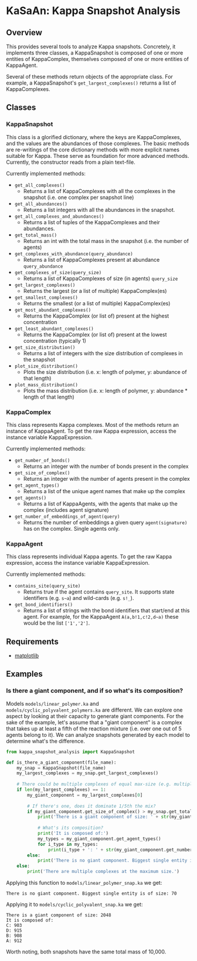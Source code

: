 # KaSaAn: Kappa Snapshot Analysis

## Overview
This provides several tools to analyze Kappa snapshots. Concretely, it implements three classes, a KappaSnapshot is
composed of one or more entities of KappaComplex, themselves composed of one or more entities of KappaAgent.

Several of these methods return objects of the appropriate class. For example, a KappaSnapshot's 
`get_largest_complexes()` returns a list of KappaComplexes.

## Classes

### KappaSnapshot
This class is a glorified dictionary, where the keys are KappaComplexes, and the values are the abundances of those
complexes. The basic methods are re-writings of the core dictionary methods with more explicit names suitable for Kappa.
These serve as foundation for more advanced methods. Currently, the constructor reads from a plain text-file.

Currently implemented methods:
  * `get_all_complexes()`
    * Returns a list of KappaComplexes with all the complexes in the snapshot (i.e. one complex per snapshot line)
  * `get_all_abundances()`
    * Returns a list integers with all the abundances in the snapshot.
  * `get_all_complexes_and_abundances()`
    * Returns a list of tuples of the KappaComplexes and their abundances.
  * `get_total_mass()`
    * Returns an int with the total mass in the snapshot (i.e. the number of agents)
  * `get_complexes_with_abundance(query_abundance)`
    * Returns a list of KappaComplexes present at abundance `query_abundance`
  * `get_complexes_of_size(query_size)`
    * Returns a list of KappaComplexes of size (in agents) `query_size`
  * `get_largest_complexes()`
    * Returns the largest (or a list of multiple) KappaComplex(es)
  * `get_smallest_complexes()`
    * Returns the smallest (or a list of multiple) KappaComplex(es)
  * `get_most_abundant_complexes()`
    * Returns the KappaComplex (or list of) present at the highest concentration
  * `get_least_abundant_complexes()`
    * Returns the KappaComplex (or list of) present at the lowest concentration (typically 1)
  * `get_size_distribution()`
    * Returns a list of integers with the size distribution of complexes in the snapshot
  * `plot_size_distribution()`
    * Plots the size distribution (i.e. x: length of polymer, y: abundance of that length)
  * `plot_mass_distribution()`
    * Plots the mass distribution (i.e. x: length of polymer, y: abundance * length of that length)
  
### KappaComplex
This class represents Kappa complexes. Most of the methods return an instance of KappaAgent. To get the raw Kappa
expression, access the instance variable KappaExpression.

Currently implemented methods:
  * `get_number_of_bonds()`
    * Returns an integer with the number of bonds present in the complex
  * `get_size_of_complex()`
    * Returns an integer with the number of agents present in the complex
  * `get_agent_types()`
    * Returns a list of the unique agent names that make up the complex
  * `get_agents()`
    * Returns a list of KappaAgents, with the agents that make up the complex (includes agent signature)
  * `get_number_of_embeddings_of_agent(query)`
    * Returns the number of embeddings a given query `agent(signature)` has on the complex. Single agents only.
  
### KappaAgent
This class represents individual Kappa agents. To get the raw Kappa expression, access the instance variable
KappaExpression.

Currently implemented methods:
  * `contains_site(query_site)`
    * Returns true if the agent contains `query_site`. It supports state identifiers (e.g. `s~a`) and wild-cards
    (e.g. `s!_`).
  * `get_bond_identifiers()`
    * Returns a list of strings with the bond identifiers that start/end at this agent. For example, for the KappaAgent
    `A(a,b!1,c!2,d~a)` these would be the list `['1','2']`.
  
## Requirements
  * [matplotlib](http://matplotlib.org/)
  

## Examples

### Is there a giant component, and if so what's its composition?
Models `models/linear_polymer.ka` and `models/cyclic_polyvalent_polymers.ka` are different. We can explore one aspect
by looking at their capacity to generate giant components. For the sake of the example, let's assume that a "giant
component" is a complex that takes up at least a fifth of the reaction mixture (i.e. over one out of 5 agents belong to
it). We can analyze snapshots generated by each model to determine what's the difference.

```python
from kappa_snapshot_analysis import KappaSnapshot

def is_there_a_giant_component(file_name):
    my_snap = KappaSnapshot(file_name)
    my_largest_complexes = my_snap.get_largest_complexes()
    
    # There could be multiple complexes of equal max-size (e.g. multiple types of 135-mers).
    if len(my_largest_complexes) == 1:
        my_giant_component = my_largest_complexes[0]
        
        # If there's one, does it dominate 1/5th the mix?
        if my_giant_component.get_size_of_complex() > my_snap.get_total_mass() / 5:
            print('There is a giant component of size: ' + str(my_giant_component.get_size_of_complex()))
            
            # What's its composition?
            print('It is composed of:')
            my_types = my_giant_component.get_agent_types()
            for i_type in my_types:
                print(i_type + ': ' + str(my_giant_component.get_number_of_embeddings_of_agent(i_type + '()')))
        else:
            print('There is no giant component. Biggest single entity is of size: ' + str(my_giant_component.get_size_of_complex()))
    else:
        print('There are multiple complexes at the maximum size.')
```
Applying this function to `models/linear_polymer_snap.ka` we get:
```
There is no giant component. Biggest single entity is of size: 70
```

Applying it to `models/cyclic_polyvalent_snap.ka` we get:
```
There is a giant component of size: 2048
It is composed of:
C: 903
D: 915
B: 908
A: 912
```
Worth noting, both snapshots have the same total mass of 10,000.